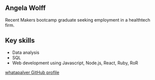 Angela Wolff
-------
 Recent Makers bootcamp graduate seeking employment in a healthtech firm.
 
 ## Key skills
 
* Data analysis
* SQL
* Web development using Javascript, Node.js, React, Ruby, RoR

 [whatapalver GitHub profile](https://github.com/Whatapalaver)
